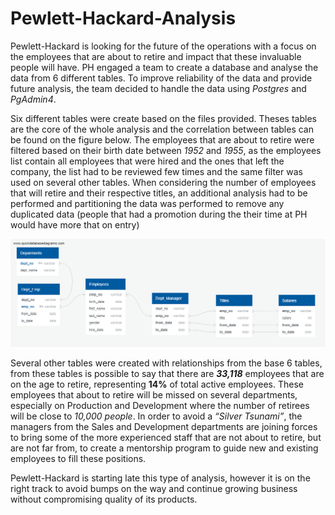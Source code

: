 # Pewlett-Hackard-Analysis

Pewlett-Hackard is looking for the future of the operations with a focus on the employees that are about to retire and impact that these invaluable people will have. PH engaged a team to create a database and analyse the data from 6 different tables. To improve reliability of the data and provide future analysis, the team decided to handle the data using *Postgres* and *PgAdmin4*.

Six different tables were create based on the files provided. Theses tables are the core of the whole analysis and the correlation between tables can be found on the figure below. The employees that are about to retire were filtered based on their birth date between *1952* and *1955*, as the employees list contain all employees that were hired and the ones that left the company, the list had to be reviewed few times and the same filter was used on several other tables. When considering the number of employees that will retire and their respective titles, an additional analysis had to be performed and partitioning the data was performed to remove any duplicated data (people that had a promotion during the their time at PH would have more that on entry)

![PH_Database_ERD]( PH_Employee_DB.png)

Several other tables were created with relationships from the base 6 tables, from these tables is possible to say that there are ***33,118*** employees that are on the age to retire, representing **14%** of total active employees. These employees that about to retire will be missed on several departments, especially on Production and Development where the number of retirees will be close to *10,000 people*.
In order to avoid a *“Silver Tsunami”*, the managers from the Sales and Development departments are joining forces to bring some of the more experienced staff that are not about to retire, but are not far from, to create a mentorship program to guide new and existing employees to fill these positions.

Pewlett-Hackard is starting late this type of analysis, however it is on the right track to avoid bumps on the way and continue growing business without compromising quality of its products.
